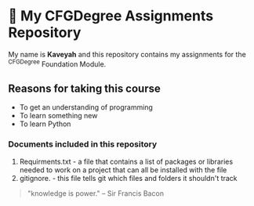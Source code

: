 # 👋 My CFGDegree Assignments Repository
My name is **Kaveyah** and this repository contains my assignments for the <sup>CFGDegree</sup> Foundation Module.

## Reasons for taking this course
- To get an understanding of programming
- To learn something new
- To learn Python

### Documents included in this repository
1. Requirments.txt - a file that contains a list of packages or libraries needed to work on a project that can all be installed with the file
2. gitignore. - this file tells git which files and folders it shouldn't track

> "knowledge is power." – Sir Francis Bacon
